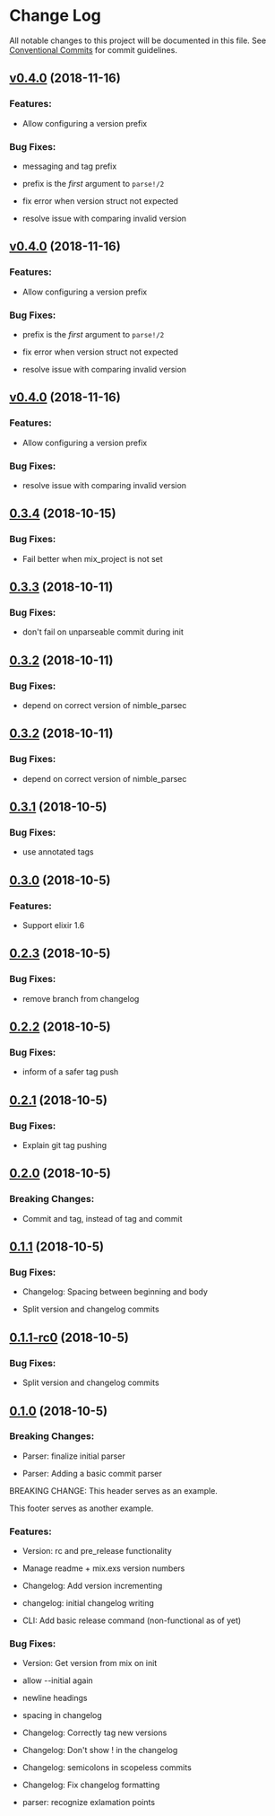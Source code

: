 # Change Log

All notable changes to this project will be documented in this file.
See [Conventional Commits](Https://conventionalcommits.org) for commit guidelines.

<!-- changelog -->

## [v0.4.0](https://github.com/zachdaniel/git_ops/compare/0.4.0...v0.4.0) (2018-11-16)




### Features:

* Allow configuring a version prefix

### Bug Fixes:

* messaging and tag prefix

* prefix is the *first* argument to `parse!/2`

* fix error when version struct not expected

* resolve issue with comparing invalid version

## [v0.4.0](https://github.com/zachdaniel/git_ops/compare/0.4.0...v0.4.0) (2018-11-16)




### Features:

* Allow configuring a version prefix

### Bug Fixes:

* prefix is the *first* argument to `parse!/2`

* fix error when version struct not expected

* resolve issue with comparing invalid version

## [v0.4.0](https://github.com/zachdaniel/git_ops/compare/0.3.4...v0.4.0) (2018-11-16)




### Features:

* Allow configuring a version prefix

### Bug Fixes:

* resolve issue with comparing invalid version

## [0.3.4](https://github.com/zachdaniel/git_ops/compare/0.3.3...0.3.4) (2018-10-15)




### Bug Fixes:

* Fail better when mix_project is not set

## [0.3.3](https://github.com/zachdaniel/git_ops/compare/0.3.2...0.3.3) (2018-10-11)




### Bug Fixes:

* don't fail on unparseable commit during init

## [0.3.2](https://github.com/zachdaniel/git_ops/compare/0.3.2...0.3.2) (2018-10-11)




### Bug Fixes:

* depend on correct version of nimble_parsec

## [0.3.2](https://github.com/zachdaniel/git_ops/compare/0.3.1...0.3.2) (2018-10-11)




### Bug Fixes:

* depend on correct version of nimble_parsec

## [0.3.1](https://github.com/zachdaniel/git_ops/compare/0.3.0...0.3.1) (2018-10-5)




### Bug Fixes:

* use annotated tags

## [0.3.0](https://github.com/zachdaniel/git_ops/compare/0.2.3...0.3.0) (2018-10-5)




### Features:

* Support elixir 1.6

## [0.2.3](https://github.com/zachdaniel/git_ops/compare/0.2.2...0.2.3) (2018-10-5)




### Bug Fixes:

* remove branch from changelog

## [0.2.2](https://github.com/zachdaniel/git_ops/compare/master@0.2.1...master@0.2.2) (2018-10-5)




### Bug Fixes:

* inform of a safer tag push

## [0.2.1](https://github.com/zachdaniel/git_ops/compare/master@0.2.0...master@0.2.1) (2018-10-5)




### Bug Fixes:

* Explain git tag pushing

## [0.2.0](https://github.com/zachdaniel/git_ops/compare/master@0.1.1...master@0.2.0) (2018-10-5)
### Breaking Changes:

* Commit and tag, instead of tag and commit



## [0.1.1](https://github.com/zachdaniel/git_ops/compare/master@0.1.1-rc0...master@0.1.1) (2018-10-5)




### Bug Fixes:

* Changelog: Spacing between beginning and body

* Split version and changelog commits

## [0.1.1-rc0](https://github.com/zachdaniel/git_ops/compare/master@0.1.0...master@0.1.1-rc0) (2018-10-5)




### Bug Fixes:

* Split version and changelog commits

## [0.1.0](https://github.com/zachdaniel/git_ops/compare/master@0.1.0...master@0.1.0) (2018-10-5)
### Breaking Changes:

* Parser: finalize initial parser

* Parser: Adding a basic commit parser

BREAKING CHANGE: This header serves as an example.

This footer serves as another example.



### Features:

* Version: rc and pre_release functionality

* Manage readme + mix.exs version numbers

* Changelog: Add version incrementing

* changelog: initial changelog writing

* CLI: Add basic release command (non-functional as of yet)

### Bug Fixes:

* Version: Get version from mix on init

* allow --initial again

* newline headings

* spacing in changelog

* Changelog: Correctly tag new versions

* Changelog: Don't show ! in the changelog

* Changelog: semicolons in scopeless commits

* Changelog: Fix changelog formatting

* parser: recognize exlamation points
